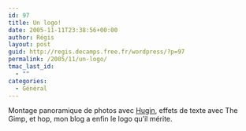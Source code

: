 ```yaml
---
id: 97
title: Un logo!
date: 2005-11-11T23:38:56+00:00
author: Régis
layout: post
guid: http://regis.decamps.free.fr/wordpress/?p=97
permalink: /2005/11/un-logo/
tmac_last_id:
  - ""
categories:
  - Général
---
```

Montage panoramique de photos avec [Hugin](http://hugin.sourceforge.net), effets de texte avec The Gimp, et hop, mon blog a enfin le logo qu&rsquo;il mérite.